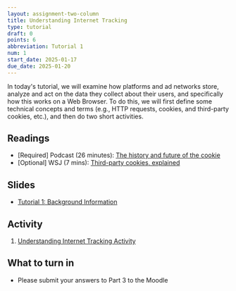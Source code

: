 ```yaml
---
layout: assignment-two-column
title: Understanding Internet Tracking
type: tutorial
draft: 0
points: 6
abbreviation: Tutorial 1
num: 1
start_date: 2025-01-17
due_date: 2025-01-20
---
```


In today's tutorial, we will examine how platforms and ad networks store, analyze and act on the data they collect about their users, and specifically how this works on a Web Browser. To do this, we will first define some technical concepts and terms (e.g., HTTP requests, cookies, and third-party cookies, etc.), and then do two short activities.

## Readings
* [Required] Podcast (26 minutes): [The history and future of the cookie](https://www.npr.org/2022/11/18/1137657496/third-party-cookie-data-tracking-internet-user-privacy)
* [Optional] WSJ (7 mins): [Third-party cookies, explained](https://www.wsj.com/video/how-advertisers-use-internet-cookies-to-track-you/92E525EB-9E4A-4399-817D-8C4E6EF68F93.html)

## Slides
* <a href="https://docs.google.com/presentation/d/140io00CSsFjBLUsDQjQTTHomxBHCDZF6/edit?usp=sharing&ouid=113376576186080604800&rtpof=true&sd=true" target="_blank">Tutorial 1: Background Information</a>

## Activity
1. <a href="https://docs.google.com/document/d/1JSG4h_MML3Z1JAIS7CTvSf2fpjB6lCtt6_UKADG1hPw/edit" target="_blank">Understanding Internet Tracking Activity</a>

## What to turn in
* Please submit your answers to Part 3 to the Moodle